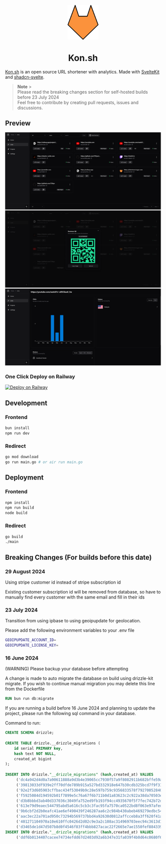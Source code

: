 <p align="center">
	<img width="100" src="./docs/logo.png" alt="logo">
</p>
<h1 align="center">
	Kon.sh
</h1>

[Kon.sh](https://app.kon.sh) is an open source URL shortener with analytics.
Made with [SvelteKit](https://kit.svelte.dev/) and [shadcn-svelte](https://www.shadcn-svelte.com/).

> **Note** > <br>
> Please read the breaking changes section for self-hosted builds before 23 July 2024
> <br>
> Feel free to contribute by creating pull requests, issues and discussions.

## Preview

![links_preview](./docs/screenshot_links.png)
![qr_preview](./docs/screenshot_qr.png)
![analytics_preview](./docs/screenshot_analytics.png)

### One Click Deploy on Railway

[![Deploy on Railway](https://railway.app/button.svg)](https://railway.app/template/bWnD5H?referralCode=bSruGU)

## Development

### Frontend

```bash
bun install
npm run dev
```

### Redirect

```bash
go mod download
go run main.go # or air run main.go
```

## Deployment

### Frontend

```bash
npm install
npm run build
node build
```

### Redirect

```bash
go build
./main
```

## Breaking Changes (For builds before this date)

### 29 August 2024

Using stripe customer id instead of stripe subscription id

Existing customer subscription id will be removed from database, so have to manually find every customer with the same email and fill in their ids

### 23 July 2024

Transition from using ipbase to using geoipupdate for geolocation.

Please add the following environment variables to your .env file

```bash
GEOIPUPDATE_ACCOUNT_ID=
GEOIPUPDATE_LICENSE_KEY=
```

### 16 June 2024

(WARNING) Please backup your database before attempting

A change is made to auto migrate the database on build using drizzle-kit migrate. If you wish to continue manual migration you may delete this line from the Dockerfile

```Dockerfile
RUN bun run db:migrate
```

If you are running a build before 16 June 2024 and planning to update the project, please run the following sql command in your database.

Command to run:

```sql
CREATE SCHEMA drizzle;

CREATE TABLE drizzle.__drizzle_migrations (
    id serial PRIMARY key,
    hash text NOT NULL,
    created_at bigint
);

INSERT INTO drizzle."__drizzle_migrations" (hash,created_at) VALUES
	 ('dc4a942d4d0a7a90611888a9d3b4e39065cc7930f57a9f8082911b682bffe59a',1699851315914),
	 ('39813033df939e2ff70dfde789b915a527bd332918e647b30cdb325bcd7f9f31',1700134783172),
	 ('92e2f3d605903cffbac434f53049b9c28e597b759c9356833578f79270052840',1700882455122),
	 ('f5925084d194592b01f7899e5c76a67f6b711b0d1a83623c2c922a38da70503e',1701590526323),
	 ('d3b8bbbd3ab40d337036c3049fa752ed9fb193f94cc4935670f5f7fec742b72d',1704723435338),
	 ('613e79d9eaec544795abd5a616c5cb3c3fac95fa7570ca0522bd8f063e97afed',1704837856450),
	 ('9b6cbf2d2b0eafc41ae6ef490439f246287aa6c2c984b430abeb469279edbc54',1710268627832),
	 ('aac3ec22a701ad950c73294b569737bbd4a92630d0812affcceb8a3ff620f41a',1712463213571),
	 ('401271104970a10e610ffc0426d2d02c9e3a2c108ac314969703eec94c3613d1',1713678115996),
	 ('d3465de1d47d507b8d0f4546f83ff4bbb827acac22f2665e7ae1550fef884339',1713800868341);
INSERT INTO drizzle."__drizzle_migrations" (hash,created_at) VALUES
	 ('ddf6b0134407cacee74734efdd67d2403d92a6b347e31fa039f4b0d64c0680f6',1714395864654);
```
